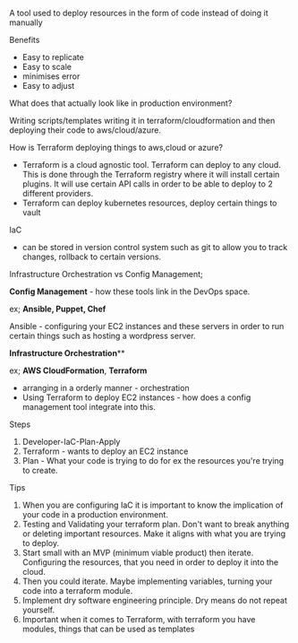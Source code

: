 
A tool used to deploy resources in the form of code instead of doing it manually

Benefits
- Easy to replicate
- Easy to scale
- minimises error
- Easy to adjust

What does that actually look like in production environment?

Writing scripts/templates writing it in terraform/cloudformation and then deploying their code to aws/cloud/azure. 

How is Terraform deploying things to aws,cloud or azure?
- Terraform is a cloud agnostic tool. Terraform can deploy to any cloud. This is done through the Terraform registry where it will install certain plugins. It will use certain API calls in order to be able to deploy to 2 different providers.
- Terraform can deploy kubernetes resources, deploy certain things to vault

IaC
- can be stored in version control system such as git to allow you to track changes, rollback to certain versions. 

Infrastructure Orchestration vs Config Management;

**Config Management** - how these tools link in the DevOps space.

ex; **Ansible, Puppet, Chef**

Ansible - configuring your EC2 instances and these servers in order to run certain things such as hosting a wordpress server.


**Infrastructure Orchestration****

ex; **AWS CloudFormation**, **Terraform** 

- arranging in a orderly manner - orchestration
- Using Terraform to deploy EC2 instances - how does a config management tool integrate into this.


Steps
1. Developer-IaC-Plan-Apply
2. Terraform - wants to deploy an EC2 instance 
3. Plan - What your code is trying to do for ex the resources you're trying to create.

Tips
1. When you are configuring IaC it is important to know the implication of your code in a production environment. 
2. Testing and Validating your terraform plan. Don't want to break anything or deleting important resources. Make it aligns with what you are trying to deploy. 
3. Start small with an MVP (minimum viable product) then iterate. Configuring the resources, that you need in order to deploy it into the cloud. 
4. Then you could iterate. Maybe implementing variables, turning your code into a terraform module. 
5. Implement dry software engineering principle. Dry means do not repeat yourself. 
6. Important when it comes to Terraform, with terraform you have modules, things that can be used as templates 
